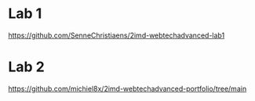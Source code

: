 
# Lab 1

https://github.com/SenneChristiaens/2imd-webtechadvanced-lab1


# Lab 2

https://github.com/michiel8x/2imd-webtechadvanced-portfolio/tree/main
